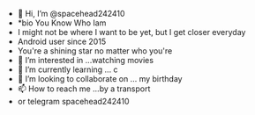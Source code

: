 - 👋 Hi, I’m @spacehead242410
- *bio You Know Who Iam
- I might not be where I want to be yet, but I get closer everyday
- Android user since 2015
- You're a shining star no matter who you're
- 👀 I’m interested in ...watching movies
- 🌱 I’m currently learning ... c
- 💞️ I’m looking to collaborate on ... my birthday
- 📫 How to reach me ...by a transport
- or telegram spacehead242410

<!---
spacehead242410/spacehead242410 is a ✨ special ✨ repository because its `README.md` (this file) appears on your GitHub profile.
You can click the Preview link to take a look at your changes.
--->
